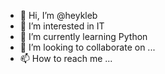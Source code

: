 - 👋 Hi, I’m @heykleb
- 👀 I’m interested in IT
- 🌱 I’m currently learning Python
- 💞️ I’m looking to collaborate on ...
- 📫 How to reach me ...

<!---
heykleb/heykleb is a ✨ special ✨ repository because its `README.md` (this file) appears on your GitHub profile.
You can click the Preview link to take a look at your changes.
--->

